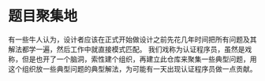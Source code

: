 # 题目聚集地

有一些牛人认为，设计者应该在正式开始做设计之前先花几年时间把所有问题及其解法都学一遍，然后工作中就直接模式匹配。
我们戏称为认证程序员，虽然是戏称，但是也开了一个脑洞，索性建个组织，再建立此仓库来聚集一些典型问题，用这个组织放一些典型问题的典型解法，为可能有一天出现认证程序员做一点贡献。
